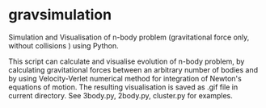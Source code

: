 # gravsimulation
Simulation and Visualisation of n-body problem (gravitational force only, without collisions ) using Python.

This script can calculate and visualise evolution of n-body problem, by calculating gravitational forces between an arbitrary number of bodies and by using Velocity-Verlet numerical method for integration of Newton's equations of motion. The resulting visualisation is saved as .gif file in current directory. See 3body.py, 2body.py, cluster.py for examples.
